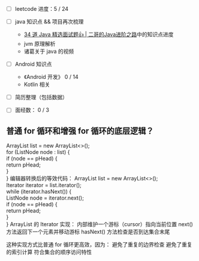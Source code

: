 - [ ] leetcode 进度：5  / 24
- [ ] java 知识点 && 项目再次梳理
	- [34 道 Java 精选面试题👍 | 二哥的Java进阶之路](https://javabetter.cn/interview/java-34.html#_7-arraylist-%E5%92%8C-linkedlist-%E7%9A%84%E5%8C%BA%E5%88%AB)中的知识点进度
	- jvm 原理解析
	- 诸葛关于 java 的视频
- [ ] Android 知识点
	-  《Android 开发》 0 / 14
	- Kotlin 相关
- [ ] 简历整理（包括数据）
- [ ] 面经数： 0 / 3



## 普通 for 循环和增强 for 循环的底层逻辑？
ArrayList<ListNode> list = new ArrayList<>();  
for (ListNode node : list) {  
    if (node == pHead) {  
        return pHead;  
    }  
}
编辑器转换后的等效代码：
ArrayList<ListNode> list = new ArrayList<>();  
Iterator<ListNode> iterator = list.iterator();  
while (iterator.hasNext()) {  
    ListNode node = iterator.next();  
    if (node == pHead) {  
        return pHead;  
    }  
}
ArrayList 的 Iterator 实现：
内部维护一个游标（cursor）指向当前位置
next() 方法返回下一个元素并移动游标
hasNext() 方法检查是否到达集合末尾

这种实现方式比普通 for 循环更高效，因为：
避免了重复的边界检查
避免了重复的索引计算
符合集合的顺序访问特性